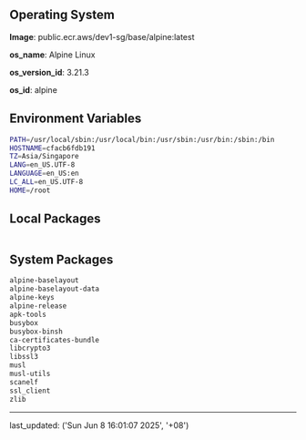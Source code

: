 ## Operating System

**Image**: public.ecr.aws/dev1-sg/base/alpine:latest

**os_name**: Alpine Linux

**os_version_id**: 3.21.3

**os_id**: alpine

## Environment Variables

```bash
PATH=/usr/local/sbin:/usr/local/bin:/usr/sbin:/usr/bin:/sbin:/bin
HOSTNAME=cfacb6fdb191
TZ=Asia/Singapore
LANG=en_US.UTF-8
LANGUAGE=en_US:en
LC_ALL=en_US.UTF-8
HOME=/root
```

## Local Packages

```bash
```

## System Packages

```bash
alpine-baselayout
alpine-baselayout-data
alpine-keys
alpine-release
apk-tools
busybox
busybox-binsh
ca-certificates-bundle
libcrypto3
libssl3
musl
musl-utils
scanelf
ssl_client
zlib
```


---

last_updated: ('Sun Jun  8 16:01:07 2025', '+08')